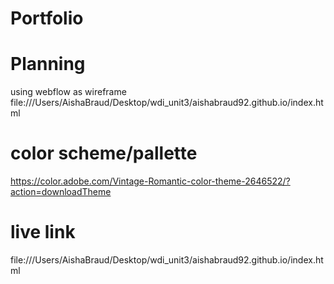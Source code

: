 # Portfolio

# Planning
using webflow as wireframe
file:///Users/AishaBraud/Desktop/wdi_unit3/aishabraud92.github.io/index.html

# color scheme/pallette
https://color.adobe.com/Vintage-Romantic-color-theme-2646522/?action=downloadTheme

# live link
file:///Users/AishaBraud/Desktop/wdi_unit3/aishabraud92.github.io/index.html
